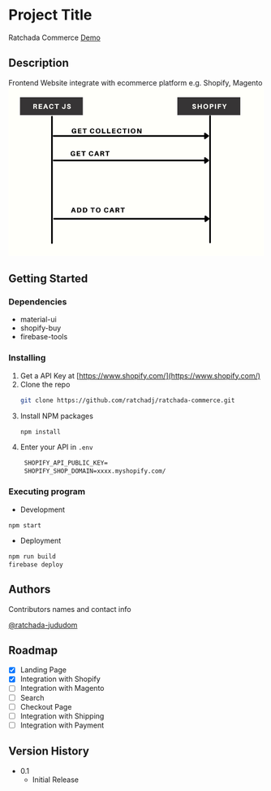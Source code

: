 # Project Title
Ratchada Commerce
[Demo](https://ratchada-commerce.web.app/)

## Description

Frontend Website integrate with ecommerce platform e.g. Shopify, Magento
![Design](https://github.com/ratchadj/ratchada-commerce/blob/master/README-P1.png?raw=true)

## Getting Started

### Dependencies

* material-ui
* shopify-buy
* firebase-tools

### Installing

1. Get a API Key at [https://www.shopify.com/](https://www.shopify.com/)
2. Clone the repo
   ```sh
   git clone https://github.com/ratchadj/ratchada-commerce.git
   ```
3. Install NPM packages
   ```sh
   npm install
   ```
4. Enter your API in `.env`
   ```JS
    SHOPIFY_API_PUBLIC_KEY=
    SHOPIFY_SHOP_DOMAIN=xxxx.myshopify.com/
   ```

### Executing program

* Development
```
npm start
```
* Deployment
```
npm run build
firebase deploy
```
## Authors

Contributors names and contact info

[@ratchada-jududom](https://www.linkedin.com/in/ratchada-jududom/)

## Roadmap
- [x] Landing Page
- [x] Integration with Shopify
- [ ] Integration with Magento
- [ ] Search
- [ ] Checkout Page
- [ ] Integration with Shipping
- [ ] Integration with Payment

## Version History

* 0.1
    * Initial Release
